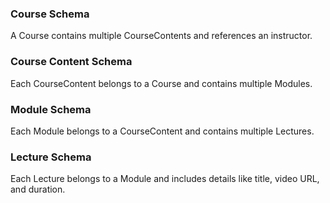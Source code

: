 ### Course Schema
A Course contains multiple CourseContents and references an instructor.

### Course Content Schema
Each CourseContent belongs to a Course and contains multiple Modules.

### Module Schema
Each Module belongs to a CourseContent and contains multiple Lectures.

### Lecture Schema
Each Lecture belongs to a Module and includes details like title, video URL, and duration.
